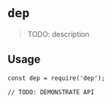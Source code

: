 # `dep`

> TODO: description

## Usage

```
const dep = require('dep');

// TODO: DEMONSTRATE API
```
